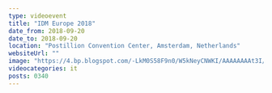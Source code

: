 ```yaml
---
type: videoevent
title: "IDM Europe 2018"
date_from: 2018-09-20
date_to: 2018-09-20
location: "Postillion Convention Center, Amsterdam, Netherlands"
websiteUrl: ""
image: "https://4.bp.blogspot.com/-LkM0S58F9n0/W5kNeyCNWKI/AAAAAAAAt3I/zzvvTGv0TjkVMD-41BEqjDV-a8uaIHaCgCKgBGAs/s1600/idm-europe-identity-server-comparison.png"
videocategories: it
posts: 0340
---
```

